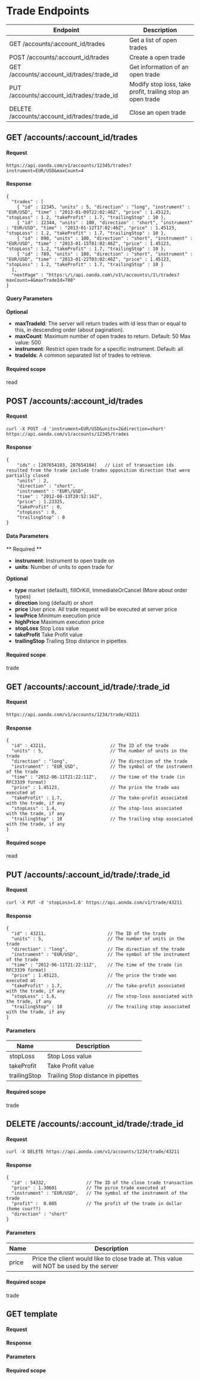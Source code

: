 # Trade Endpoints

| Endpoint | Description |
| ---- | ---- |
| GET /accounts/:account_id/trades | Get a list of open trades |
| POST /accounts/:account_id/trades | Create a open trade |
| GET /accounts/:account_id/trades/:trade_id | Get information of an open trade |
| PUT /accounts/:account_id/trades/:trade_id | Modify stop loss, take profit, trailing stop an open trade |
| DELETE /accounts/:account_id/trades/:trade_id | Close an open trade |


## GET /accounts/:account_id/trades

#### Request
    https://api.oanda.com/v1/accounts/12345/trades?instrument=EUR/USD&maxCount=4

#### Response
    {
      "trades" : [
        { "id" : 12345, "units" : 5, "direction" : "long", "instrument" : "EUR/USD", "time" : "2013-01-09T22:02:46Z", "price" : 1.45123, "stopLoss" : 1.2, "takeProfit" : 1.7, "trailingStop" : 10 },
        { "id" : 12344, "units" : 100, "direction" : "short", "instrument" : "EUR/USD", "time" : "2013-01-12T17:02:46Z", "price" : 1.45123, "stopLoss" : 1.2, "takeProfit" : 1.7, "trailingStop" : 10 },
        { "id" : 890, "units" : 100, "direction" : "short", "instrument" : "EUR/USD", "time" : "2013-01-15T01:02:46Z", "price" : 1.45123, "stopLoss" : 1.2, "takeProfit" : 1.7, "trailingStop" : 10 },
        { "id" : 789, "units" : 100, "direction" : "short", "instrument" : "EUR/USD", "time" : "2013-01-22T03:02:46Z", "price" : 1.45123, "stopLoss" : 1.2, "takeProfit" : 1.7, "trailingStop" : 10 }    
      ],
      "nextPage" : "https:\/\/api.oanda.com\/v1\/accounts\/1\/trades?maxCount=4&maxTradeId=788"
    }

#### Query Parameters

**Optional**

* **maxTradeId**:  The server will return trades with id less than or equal to this, in descending order (about pagination).
* **maxCount**: Maximum number of open trades to return. Default: 50 Max value: 500
* **instrument**: Restrict open trade for a specific instrument. Default: all
* **tradeIds**: A common separated list of trades to retrieve.

#### Required scope
read

## POST /accounts/:account_id/trades
#### Request
    curl -X POST -d 'instrument=EUR/USD&units=2&direction=short' https://api.oanda.com/v1/accounts/12345/trades

#### Response
    {
        "ids" : [207654103, 207654104]   // List of transaction ids resulted from the trade include trades opposition direction that were partially closed
        "units" : 2,
        "direction" : "short",
        "instrument" : "EUR\/USD",
        "time" : "2012-08-13T20:52:16Z",
        "price" : 1.23325,
        "takeProfit" : 0,
        "stopLoss" : 0,
        "trailingStop" : 0
    }

#### Data Parameters
** Required **


* **instrument**: Instrument to open trade on
* **units**: Number of units to open trade for

**Optional**

* **type** market (default), fillOrKill, ImmediateOrCancel (More about order types)
* **direction** long (default) or short
* **price** User price. All trade request will be executed at server price
* **lowPrice** Minimum execution price
* **highPrice** Maximum execution price
* **stopLoss** Stop Loss value
* **takeProfit** Take Profit value
* **trailingStop** Trailing Stop distance in pipettes

#### Required scope
trade

## GET /accounts/:account_id/trade/:trade_id

#### Request
    https://api.oanda.com/v1/accounts/1234/trade/43211

#### Response
    {
      "id" : 43211,                        // The ID of the trade
      "units" : 5,                         // The number of units in the trade
      "direction" : "long",                // The direction of the trade
      "instrument" : "EUR_USD",            // The symbol of the instrument of the trade
      "time" : "2012-06-11T21:22:11Z",     // The time of the trade (in RFC3339 format)
      "price" : 1.45123,                   // The price the trade was executed at
      "takeProfit" : 1.7,                  // The take-profit associated with the trade, if any
      "stopLoss" : 1.4,                    // The stop-loss associated with the trade, if any
      "trailingStop" : 10                  // The trailing stop associated with the trade, if any
    }

#### Required scope
read




## PUT /accounts/:account_id/trade/:trade_id

#### Request
    curl -X PUT -d 'stopLoss=1.6' https://api.aonda.com/v1/trade/43211

#### Response
    {
      "id" : 43211,                       // The ID of the trade
      "units" : 5,                        // The number of units in the trade
      "direction" : "long",               // The direction of the trade
      "instrument" : "EUR/USD",           // The symbol of the instrument of the trade
      "time" : "2012-06-11T21:22:11Z",    // The time of the trade (in RFC3339 format)
      "price" : 1.45123,                  // The price the trade was executed at
      "takeProfit" : 1.7,                 // The take-profit associated with the trade, if any
      "stopLoss" : 1.6,                   // The stop-loss associated with the trade, if any
      "trailingStop" : 10                 // The trailing stop associated with the trade, if any
    }

#### Parameters
| Name | Description |
| ---- | ----------- |
| stopLoss | Stop Loss value |
| takeProfit | Take Profit value |
| trailingStop | Trailing Stop distance in pipettes |

#### Required scope
trade



## DELETE /accounts/:account_id/trade/:trade_id

#### Request
    curl -X DELETE https://api.aonda.com/v1/accounts/1234/trade/43211

#### Response
    {
      "id" : 54332,               // The ID of the close trade transaction
      "price" : 1.30601           // The pirce trade executed at
      "instrument" : "EUR/USD",   // The symbol of the instrument of the trade
      "profit" :  0.005           // The profit of the trade in dollar (home cuur??)
      "direction" : "short"
    }

#### Parameters
| Name | Description |
| ---- | ----------- |
| price | Price the client would like to close trade at.  This value will NOT be used by the server |

#### Required scope
trade

## GET template
#### Request
#### Response
#### Parameters
#### Required scope
